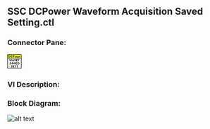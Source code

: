 ## **SSC DCPower Waveform Acquisition Saved Setting.ctl**
### Connector Pane:
![alt text](/docs/images/Instrument%20Control/DCPower/SSC%20DCPower/Waveform%20Acquisition/SSC%20DCPower%20Waveform%20Acquisition%20Saved%20Setting.ctlc.png "SSC DCPower Waveform Acquisition Saved Setting.ctl connector pane")

### VI Description:


### Block Diagram:
![alt text](/docs/images/Instrument%20Control/DCPower/SSC%20DCPower/Waveform%20Acquisition/SSC%20DCPower%20Waveform%20Acquisition%20Saved%20Setting.ctld.png "SSC DCPower Waveform Acquisition Saved Setting.ctl block diagram")
